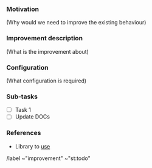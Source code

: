### Motivation

(Why would we need to improve the existing behaviour)

### Improvement description

(What is the improvement about)

### Configuration

(What configuration is required)

### Sub-tasks

- [ ] Task 1
- [ ] Update DOCs

### References

- Library to [use](https://link-to-docs.org/lib)


/label ~"improvement" ~"st:todo"
